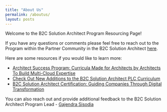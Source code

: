 ```yaml
---
title: "About Us"
permalink: /aboutus/
layout: posts
---
```


Welcome to the B2C Solution Architect Program Resourcing Page!  

If you have any questions or comments please feel free to reach out to the Program within the Partner Community in the B2C Solution Architect [here](https://partners.salesforce.com/_ui/core/chatter/groups/GroupProfilePage?g=0F94V000000DR36). 

Here are some resources if you would like to learn more:
* [Architect Success Program: Curricula Made for Architects by Architects To Build Multi-Cloud Expertise](https://go.salesforce-partners.com/blog/architect-success-program)
* [Check Out New Additions to the B2C Solution Architect PLC Curriculum](https://1.salesforce-partners.com/new-additions-b2c-solution)
* [B2C Solution Architect Certification: Guiding Companies Through Digital Transformation](https://medium.com/trailhead/salesforce-b2c-solution-architect-certification-39af4bef3d7c)

You can also reach out and provide additional feedback to the B2C Solution Architect Program Lead - [Gajendra Sisodia](https://www.linkedin.com/in/gajendrasisodia/) 